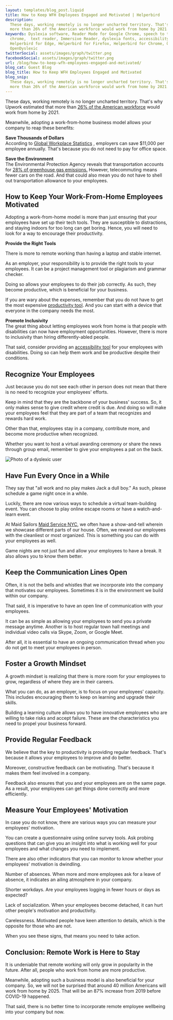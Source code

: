 ```yaml
---
layout: templates/blog_post.liquid
title: How to Keep WFH Employees Engaged and Motivated | Helperbird
description:
  These days, working remotely is no longer uncharted territory. That's why Upwork estimated that
  more than 26% of the American workforce would work from home by 2021.
keywords: Dyslexia software, Reader Mode for Google Chrome, speech to text for chrome, Text to speech for
  chrome,  text reader, Immersive Reader, dyslexia fonts, accessibility software, dyslexia software,
  Helperbird for Edge, Helperbird for Firefox, Helperbird for Chrome, Opendyslexic for Chrome,
  OpenDyslexic
twitterSocial: assets/images/graph/twitter.png
facebookSocial: assets/images/graph/twitter.png
url: /blog/how-to-keep-wfh-employees-engaged-and-motivated/
blog_cat: Guest Blog
blog_title: How to Keep WFH Employees Engaged and Motivated
blog_snip:
  These days, working remotely is no longer uncharted territory. That's why Upwork estimated that
  more than 26% of the American workforce would work from home by 2021.
---
```


These days, working remotely is no longer uncharted territory. That's why Upwork estimated that more
than [26% of the American workforce](https://www.apollotechnical.com/statistics-on-remote-workers/)
would work from home by 2021.

Meanwhile, adopting a work-from-home business model allows your company to reap these benefits:

**Save Thousands of Dollars**  
According to
[Global Workplace Statistics](https://globalworkplaceanalytics.com/telecommuting-statistics) ,
employers can save $11,000 per employee annually. That's because you do not need to pay for office
space.

**Save the Environment**  
The Environmental Protection Agency reveals that transportation accounts for
[28% of greenhouse gas emissions.](https://www.epa.gov/transportation-air-pollution-and-climate-change/carbon-pollution-transportation)
However, telecommuting means fewer cars on the road. And that could also mean you do not have to
shell out transportation allowance to your employees.

## How to Keep Your Work-From-Home Employees Motivated

Adopting a work-from-home model is more than just ensuring that your employees have set up their
tech tools. They are susceptible to distractions, and staying indoors for too long can get boring.
Hence, you will need to look for a way to encourage their productivity.

**Provide the Right Tools**

There is more to remote working than having a laptop and stable internet.

As an employer, your responsibility is to provide the right tools to your employees. It can be a
project management tool or plagiarism and grammar checker.

Doing so allows your employees to do their job correctly. As such, they become productive, which is
beneficial for your business.

If you are wary about the expenses, remember that you do not have to get the most expensive
[productivity tool](https://www.helperbird.com/blog/stay-on-task-8-productivity-tips-to-help-you-stay-focused-at-work).
And you can start with a device that everyone in the company needs the most.

**Promote Inclusivity**  
The great thing about letting employees work from home is that people with disabilities can now have
employment opportunities. However, there is more to inclusivity than hiring differently-abled
people.

That said, consider providing an [accessibility tool](https://www.helperbird.com) for your employees
with disabilities. Doing so can help them work and be productive despite their conditions.

## Recognize Your Employees

Just because you do not see each other in person does not mean that there is no need to recognize
your employees' efforts.

Keep in mind that they are the backbone of your business' success. So, it only makes sense to give
credit where credit is due. And doing so will make your employees feel that they are part of a team
that recognizes and rewards hard work.

Other than that, employees stay in a company, contribute more, and become more productive when
recognized.

Whether you want to host a virtual awarding ceremony or share the news through group email, remember
to give your employees a pat on the back.

![Photo of a dyslexic user](/assets/images/blog/how-to-keep-wfh-employees-engaged-and-motivated/how-to-keep-wfh-employees-engaged-and-motivated.pug.jpg)

## Have Fun Every Once in a While

They say that "all work and no play makes Jack a dull boy." As such, please schedule a game night
once in a while.

Luckily, there are now various ways to schedule a virtual team-building event. You can choose to
play online escape rooms or have a watch-and-learn event.

At Maid Sailors [Maid Service NYC](https://cleaningexec.com/), we often have a show-and-tell wherein
we showcase different parts of our house. Often, we reward our employees with the cleanliest or most
organized. This is something you can do with your employees as well.

Game nights are not just fun and allow your employees to have a break. It also allows you to know
them better.

## Keep the Communication Lines Open

Often, it is not the bells and whistles that we incorporate into the company that motivates our
employees. Sometimes it is in the environment we build within our company.

That said, it is imperative to have an open line of communication with your employees.

It can be as simple as allowing your employees to send you a private message anytime. Another is to
host regular town hall meetings and individual video calls via Skype, Zoom, or Google Meet.

After all, it is essential to have an ongoing communication thread when you do not get to meet your
employees in person.

## Foster a Growth Mindset

A growth mindset is realizing that there is more room for your employees to grow, regardless of
where they are in their careers.

What you can do, as an employer, is to focus on your employees' capacity. This includes encouraging
them to keep on learning and upgrade their skills.

Building a learning culture allows you to have innovative employees who are willing to take risks
and accept failure. These are the characteristics you need to propel your business forward.

## Provide Regular Feedback

We believe that the key to productivity is providing regular feedback. That's because it allows your
employees to improve and do better.

Moreover, constructive feedback can be motivating. That's because it makes them feel involved in a
company.

Feedback also ensures that you and your employees are on the same page. As a result, your employees
can get things done correctly and more efficiently.

## Measure Your Employees' Motivation

In case you do not know, there are various ways you can measure your employees' motivation.

You can create a questionnaire using online survey tools. Ask probing questions that can give you an
insight into what is working well for your employees and what changes you need to implement.

There are also other indicators that you can monitor to know whether your employees' motivation is
dwindling.

Number of absences. When more and more employees ask for a leave of absence, it indicates an ailing
atmosphere in your company.

Shorter workdays. Are your employees logging in fewer hours or days as expected?

Lack of socialization. When your employees become detached, it can hurt other people's motivation
and productivity.

Carelessness. Motivated people have keen attention to details, which is the opposite for those who
are not.

When you see these signs, that means you need to take action.

## Conclusion: Remote Work is Here to Stay

It is undeniable that remote working will only grow in popularity in the future. After all, people
who work from home are more productive.

Meanwhile, adopting such a business model is also beneficial for your company. So, we will not be
surprised that around 40 million Americans will work from home by 2025. That will be an 87% increase
from 2019 before COVID-19 happened.

That said, there is no better time to incorporate remote employee wellbeing into your company but
now.
